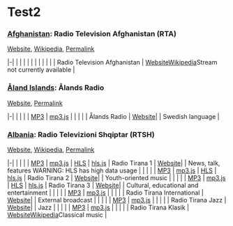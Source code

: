 # Test2

<link rel="stylesheet" type="text/css" href="css/markdown.css">
<link rel="shortcut icon" href="ico/favicon.png" type="image/x-icon">

### [Afghanistan](#AF): Radio Television Afghanistan (RTA)

[Website](http://www.rta.gov.af/), [Wikipedia](https://en.wikipedia.org/wiki/Radio_Television_Afghanistan), [Permalink](#AF)

|-|
| | | | | | | | | | | Radio Television Afghanistan | [Website](http://www.rta.gov.af/)[Wikipedia](https://en.wikipedia.org/wiki/Radio_Television_Afghanistan)Stream not currently available |


### [Åland Islands](#AX): Ålands Radio

[Website](https://alandsradio.ax/), [Permalink](#AX)

|-|
| | | | [MP3](https://stream.alandsradio.ax/stream.ogg) | [mp3.js](mp3js.html?stream=https://stream.alandsradio.ax/stream.ogg) | | | | | Ålands Radio | [Website](https://alandsradio.ax/)| | Swedish language |


### [Albania](#AL): Radio Televizioni Shqiptar (RTSH)

[Website](https://www.rtsh.al/), [Wikipedia](https://en.wikipedia.org/wiki/Radio_Televizioni_Shqiptar), [Permalink](#AL)

|-|
| | | | [MP3](http://149.202.220.47:8888/radiotirana1) | [mp3.js](mp3js.html?stream=http://149.202.220.47:8888/radiotirana1) | [HLS](http://corehls01al.ekranet.com/hls/radiotirana1/index.m3u8) | [hls.js](/hlsjsaudio.html?stream=http://corehls01al.ekranet.com/hls/radiotirana1/index.m3u8) | Radio Tirana 1 | [Website](https://www.rtsh.al/pt/)| | News, talk, features WARNING: HLS has high data usage |
| | | | [MP3](http://149.202.220.47:8888/radiotirana2) | [mp3.js](mp3js.html?stream=http://149.202.220.47:8888/radiotirana2) | [HLS](http://corehls01al.ekranet.com/hls/radiotirana2/index.m3u8) | [hls.js](/hlsjsaudio.html?stream=http://corehls01al.ekranet.com/hls/radiotirana2/index.m3u8) | Radio Tirana 2 | [Website](https://www.rtsh.al/radio-tirana-2/)| | Youth-oriented music |
| | | | [MP3](http://149.202.220.47:8888/radiotirana3) | [mp3.js](mp3js.html?stream=http://149.202.220.47:8888/radiotirana3) | [HLS](http://corehls01al.ekranet.com/hls/radiotirana3/index.m3u8) | [hls.js](/hlsjsaudio.html?stream=http://corehls01al.ekranet.com/hls/radiotirana3/index.m3u8) | Radio Tirana 3 | [Website](https://www.rtsh.al/radio-tirana-3/)| | Cultural, educational and entertainment |
| | | | [MP3](http://149.202.220.47:8888/rti) | [mp3.js](mp3js.html?stream=http://149.202.220.47:8888/rti) | | | | | Radio Tirana International | [Website](http://rti.rtsh.al/)| | External broadcast |
| | | | [MP3](http://149.202.220.47:8888/radiotiranajazz) | [mp3.js](mp3js.html?stream=http://149.202.220.47:8888/radiotiranajazz) | | | | | Radio Tirana Jazz | [Website](https://www.rtsh.al/radio-tirana-jazz/)| | Jazz |
| | | | [MP3](http://149.202.220.47:8888/radiotiranaklasik1) | [mp3.js](mp3js.html?stream=http://149.202.220.47:8888/radiotiranaklasik1) | | | | | Radio Tirana Klasik | [Website](https://www.rtsh.al/radio-tirana-klasik/)[Wikipedia](https://en.wikipedia.org/wiki/Radio_Tirana_Klasik)Classical music |
